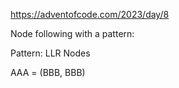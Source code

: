https://adventofcode.com/2023/day/8

Node following with a pattern:

Pattern: LLR
Nodes

AAA = (BBB, BBB)